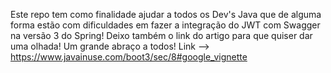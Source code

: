 Este repo tem como finalidade ajudar a todos os Dev's Java que de alguma forma estão com dificuldades em fazer a integração do JWT com Swagger na versão 3 do Spring!
Deixo também o link do artigo para que quiser dar uma olhada! 
Um grande abraço a todos! 
Link --> https://www.javainuse.com/boot3/sec/8#google_vignette
